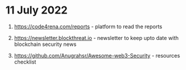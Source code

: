 # 11 July 2022

1. https://code4rena.com/reports - platform to read the reports 

2. https://newsletter.blockthreat.io - newsletter to keep upto date with blockchain security news 

3. https://github.com/Anugrahsr/Awesome-web3-Security - resources checklist
